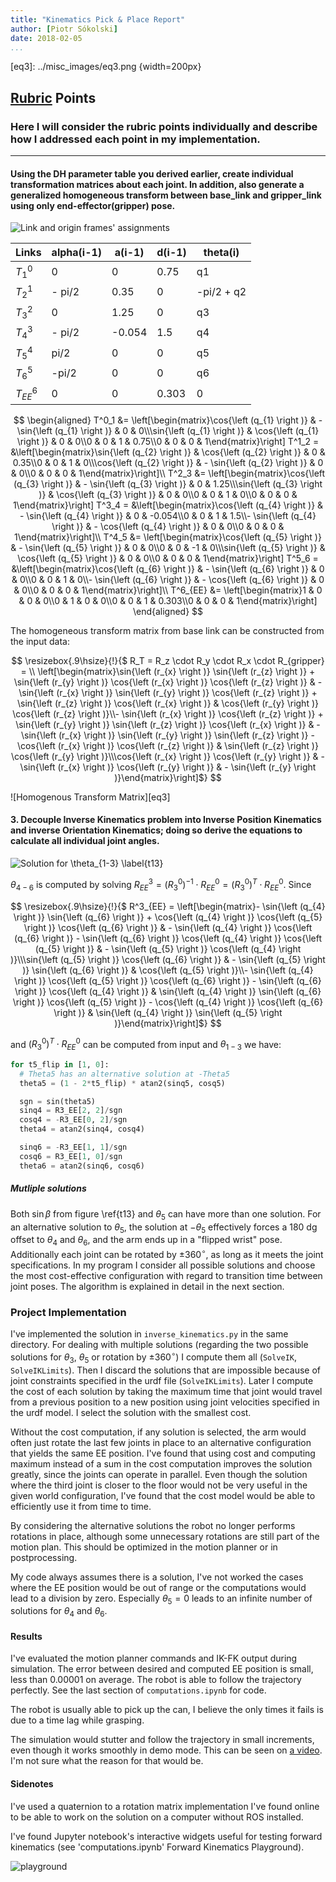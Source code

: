 ```yaml
---
title: "Kinematics Pick & Place Report"
author: [Piotr Sókolski]
date: 2018-02-05
...
```


[//]: # (Image References)

[links]: ../misc_images/links.jpeg
[t1-3]: ../misc_images/t1-3.jpeg
[playground]: ../misc_images/playground.png
[eq3]: ../misc_images/eq3.png {width=200px}

## [Rubric](https://review.udacity.com/#!/rubrics/972/view) Points
### Here I will consider the rubric points individually and describe how I addressed each point in my implementation.

---
#### Using the DH parameter table you derived earlier, create individual transformation matrices about each joint. In addition, also generate a generalized homogeneous transform between base_link and gripper_link using only end-effector(gripper) pose.

![Link and origin frames' assignments][links]

Links | alpha(i-1) | a(i-1) | d(i-1) | theta(i)
--- | --- | --- | --- | ---
$T^0_1$ | 0 | 0 | 0.75 | q1
$T^1_2$ | - pi/2 | 0.35 | 0 | -pi/2 + q2
$T^2_3$ | 0 | 1.25 | 0 | q3
$T^3_4$ |  - pi/2 | -0.054 | 1.5 | q4
$T^4_5$ | pi/2 | 0 | 0 | q5
$T^5_6$ | -pi/2 | 0 | 0 | q6
$T^6_{EE}$ | 0 | 0 | 0.303 | 0

$$
\begin{aligned}
T^0_1 &= \left[\begin{matrix}\cos{\left (q_{1} \right )} & - \sin{\left (q_{1} \right )} & 0 & 0\\\sin{\left (q_{1} \right )} & \cos{\left (q_{1} \right )} & 0 & 0\\0 & 0 & 1 & 0.75\\0 & 0 & 0 & 1\end{matrix}\right]
T^1_2 = &\left[\begin{matrix}\sin{\left (q_{2} \right )} & \cos{\left (q_{2} \right )} & 0 & 0.35\\0 & 0 & 1 & 0\\\cos{\left (q_{2} \right )} & - \sin{\left (q_{2} \right )} & 0 & 0\\0 & 0 & 0 & 1\end{matrix}\right]\\
T^2_3 &= \left[\begin{matrix}\cos{\left (q_{3} \right )} & - \sin{\left (q_{3} \right )} & 0 & 1.25\\\sin{\left (q_{3} \right )} & \cos{\left (q_{3} \right )} & 0 & 0\\0 & 0 & 1 & 0\\0 & 0 & 0 & 1\end{matrix}\right]
T^3_4 = &\left[\begin{matrix}\cos{\left (q_{4} \right )} & - \sin{\left (q_{4} \right )} & 0 & -0.054\\0 & 0 & 1 & 1.5\\- \sin{\left (q_{4} \right )} & - \cos{\left (q_{4} \right )} & 0 & 0\\0 & 0 & 0 & 1\end{matrix}\right]\\
T^4_5 &= \left[\begin{matrix}\cos{\left (q_{5} \right )} & - \sin{\left (q_{5} \right )} & 0 & 0\\0 & 0 & -1 & 0\\\sin{\left (q_{5} \right )} & \cos{\left (q_{5} \right )} & 0 & 0\\0 & 0 & 0 & 1\end{matrix}\right]
T^5_6 = &\left[\begin{matrix}\cos{\left (q_{6} \right )} & - \sin{\left (q_{6} \right )} & 0 & 0\\0 & 0 & 1 & 0\\- \sin{\left (q_{6} \right )} & - \cos{\left (q_{6} \right )} & 0 & 0\\0 & 0 & 0 & 1\end{matrix}\right]\\
T^6_{EE} &= \left[\begin{matrix}1 & 0 & 0 & 0\\0 & 1 & 0 & 0\\0 & 0 & 1 & 0.303\\0 & 0 & 0 & 1\end{matrix}\right]
\end{aligned}
$$

The homogeneous transform matrix from base link can be constructed from the input data:

$$
\resizebox{.9\hsize}{!}{$
R_T = R_z \cdot R_y \cdot R_x \cdot R_{gripper} = \\
\left[\begin{matrix}\sin{\left (r_{x} \right )} \sin{\left (r_{z} \right )} + \sin{\left (r_{y} \right )} \cos{\left (r_{x} \right )} \cos{\left (r_{z} \right )} & - \sin{\left (r_{x} \right )} \sin{\left (r_{y} \right )} \cos{\left (r_{z} \right )} + \sin{\left (r_{z} \right )} \cos{\left (r_{x} \right )} & \cos{\left (r_{y} \right )} \cos{\left (r_{z} \right )}\\- \sin{\left (r_{x} \right )} \cos{\left (r_{z} \right )} + \sin{\left (r_{y} \right )} \sin{\left (r_{z} \right )} \cos{\left (r_{x} \right )} & - \sin{\left (r_{x} \right )} \sin{\left (r_{y} \right )} \sin{\left (r_{z} \right )} - \cos{\left (r_{x} \right )} \cos{\left (r_{z} \right )} & \sin{\left (r_{z} \right )} \cos{\left (r_{y} \right )}\\\cos{\left (r_{x} \right )} \cos{\left (r_{y} \right )} & - \sin{\left (r_{x} \right )} \cos{\left (r_{y} \right )} & - \sin{\left (r_{y} \right )}\end{matrix}\right]$}
$$

![Homogenous Transform Matrix][eq3]

#### 3. Decouple Inverse Kinematics problem into Inverse Position Kinematics and inverse Orientation Kinematics; doing so derive the equations to calculate all individual joint angles.

![Solution for $\theta_{1-3}$ \label{t13}][t1-3]

$\theta_{4-6}$ is computed by solving $R^3_{EE} = (R^0_3)^{-1} \cdot R^0_{EE} = (R^0_3)^T \cdot R^0_{EE}$.
Since

$$
\resizebox{.9\hsize}{!}{$
R^3_{EE} = \left[\begin{matrix}- \sin{\left (q_{4} \right )} \sin{\left (q_{6} \right )} + \cos{\left (q_{4} \right )} \cos{\left (q_{5} \right )} \cos{\left (q_{6} \right )} & - \sin{\left (q_{4} \right )} \cos{\left (q_{6} \right )} - \sin{\left (q_{6} \right )} \cos{\left (q_{4} \right )} \cos{\left (q_{5} \right )} & - \sin{\left (q_{5} \right )} \cos{\left (q_{4} \right )}\\\sin{\left (q_{5} \right )} \cos{\left (q_{6} \right )} & - \sin{\left (q_{5} \right )} \sin{\left (q_{6} \right )} & \cos{\left (q_{5} \right )}\\- \sin{\left (q_{4} \right )} \cos{\left (q_{5} \right )} \cos{\left (q_{6} \right )} - \sin{\left (q_{6} \right )} \cos{\left (q_{4} \right )} & \sin{\left (q_{4} \right )} \sin{\left (q_{6} \right )} \cos{\left (q_{5} \right )} - \cos{\left (q_{4} \right )} \cos{\left (q_{6} \right )} & \sin{\left (q_{4} \right )} \sin{\left (q_{5} \right )}\end{matrix}\right]$}
$$

and $(R^0_3)^T \cdot R^0_{EE}$ can be computed from input and $\theta_{1-3}$ we have:

```python
for t5_flip in [1, 0]:
  # Theta5 has an alternative solution at -Theta5
  theta5 = (1 - 2*t5_flip) * atan2(sinq5, cosq5)

  sgn = sin(theta5)
  sinq4 = R3_EE[2, 2]/sgn
  cosq4 = -R3_EE[0, 2]/sgn
  theta4 = atan2(sinq4, cosq4)

  sinq6 = -R3_EE[1, 1]/sgn
  cosq6 = R3_EE[1, 0]/sgn
  theta6 = atan2(sinq6, cosq6)
```

##### Mutliple solutions

Both $\sin{\beta}$ from figure \ref{t13} and $\theta_5$ can have more than one
solution.
For an alternative solution to $\theta_5$, the solution at $-\theta_5$ effectively forces a 180 dg offset to $\theta_4$ and $\theta_6$, and the arm ends up in a "flipped wrist" pose.
Additionally each joint can be rotated by $\pm360^{\circ}$, as long as it meets the joint specifications.
In my program I consider all possible solutions and choose the most cost-effective configuration with regard to transition time between joint poses.
The algorithm is explained in detail in the next section.

### Project Implementation

I've implemented the solution in `inverse_kinematics.py` in the same directory.
For dealing with multiple solutions (regarding the two possible solutions for $\theta_3$, $\theta_5$ or rotation by $\pm360^{\circ}$) I compute them all (`SolveIK`, `SolveIKLimits`).
Then I discard the solutions that are impossible because of joint constraints specified in the urdf file (`SolveIKLimits`).
Later I compute the cost of each solution by taking the maximum time that joint would travel from a previous position to a new position using joint velocities specified in the urdf model.
I select the solution with the smallest cost.

Without the cost computation, if any solution is selected, the arm would often just rotate the last few joints in place to an alternative configuration that yields the same EE position. I've found that using cost and computing maximum instead of a sum in the cost computation improves the solution greatly, since the joints can operate in parallel.
Even though the solution where the third joint is closer to the floor would not be very useful in the given world configuration, I've found that the cost model would be able to efficiently use it from time to time.

By considering the alternative solutions the robot no longer performs rotations in place, although some unnecessary rotations are still part of the motion plan.
This should be optimized in the motion planner or in postprocessing.

My code always assumes there is a solution, I've not worked the cases where the EE position would be out of range or the computations would lead to a division by zero.
Especially $\theta_5 = 0$ leads to an infinite number of solutions for $\theta_4$ and $\theta_6$.

#### Results

I've evaluated the motion planner commands and IK-FK output during simulation.
The error between desired and computed EE position is small, less than 0.00001 on
average.
The robot is able to follow the trajectory perfectly.
See the last section of `computations.ipynb` for code.

The robot is usually able to pick up the can, I believe the only times it fails is due to a time lag while grasping.

The simulation would stutter and follow the trajectory in small increments, even though it works smoothly in demo mode.
This can be seen on [a video](https://www.youtube.com/watch?v=XAMD_Qh0R60).
I'm not sure what the reason for that would be.

#### Sidenotes

I've used a quaternion to a rotation matrix implementation I've found online to be
able to work on the solution on a computer without ROS installed.

I've found Jupyter notebook's interactive widgets useful for testing forward
kinematics (see 'computations.ipynb' Forward Kinematics Playground).

![playground][playground]
